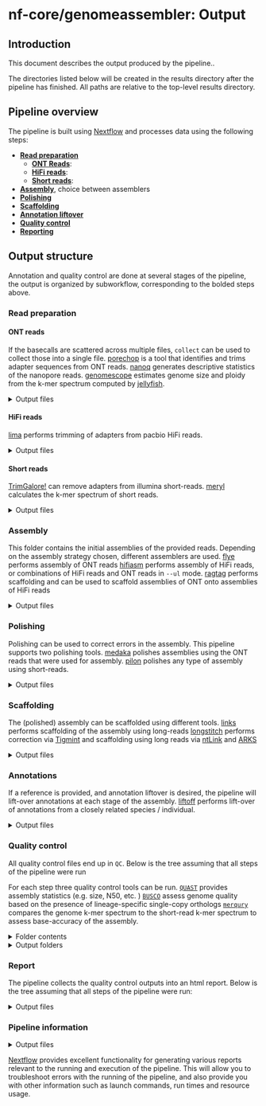 # nf-core/genomeassembler: Output

## Introduction

This document describes the output produced by the pipeline..

The directories listed below will be created in the results directory after the pipeline has finished. All paths are relative to the top-level results directory.

## Pipeline overview

The pipeline is built using [Nextflow](https://www.nextflow.io/) and processes data using the following steps:

- [**Read preparation**](#read-preparation)
  - [**ONT Reads**](#ont-reads):
  - [**HiFi reads**](#hifi-reads):
  - [**Short reads**](#short-reads):
- [**Assembly**](#assembly), choice between assemblers
- [**Polishing**](#polishing)
- [**Scaffolding**](#scaffolding)
- [**Annotation liftover**](#annotations)
- [**Quality control**](#quality-control)
- [**Reporting**](#report)

## Output structure

Annotation and quality control are done at several stages of the pipeline, the output is organized by subworkflow, corresponding to the bolded steps above.

### Read preparation

#### ONT reads

If the basecalls are scattered across multiple files, `collect` can be used to collect those into a single file.
[porechop](https://github.com/rrwick/Porechop) is a tool that identifies and trims adapter sequences from ONT reads.
[nanoq](https://github.com/esteinig/nanoq) generates descriptive statistics of the nanopore reads.
[genomescope](https://github.com/tbenavi1/genomescope2.0) estimates genome size and ploidy from the k-mer spectrum computed by [jellyfish](https://github.com/gmarcais/Jellyfish).

<details markdown="1">
<summary>Output files</summary>

- `ont_reads/`
  - `collect/`: single fastq.gz files per sample
  - `porechop/`: output from porechop, fastq.gz
  - `nanoq/`: output from nanoq
  - `genomescope/`: output from jellyfish and genomescope
    - `jellyfish/`
      - `count/`
        - `<SampleName>/`: output from jellyfish count
      - `stats/`
        - `<SampleName>/`: output from jellyfish stats
      - `histo/`
        - `<SampleName>/`: output from jellyfish histogram
      - `dump/`
        - `<SampleName>/`: output from jellyfish dump
    - `genomescope/`
      - `<SampleName>/`: genomescope plots

</details>

#### HiFi reads

[lima](https://lima.how/) performs trimming of adapters from pacbio HiFi reads.

<details markdown="1">
<summary>Output files</summary>

- `hifi_reads/`
  - `lima/`: hifi reads after adapter removal with lima

</details>

#### Short reads

[TrimGalore!](https://github.com/FelixKrueger/TrimGalore) can remove adapters from illumina short-reads.
[meryl](https://github.com/marbl/meryl) calculates the k-mer spectrum of short reads.

<details markdown="1">
<summary>Output files</summary>

- `short_reads/`
  - `trimgalore/`:
    - `<SampleName>_val_1.fq.gz`: Trimmed forward reads
    - `<SampleName>_val_2.fq.gz`: Trimmed reverse reads (if included)
    - `<SampleName>_1.fastq.gz.trimming_report.txt`: Trimming report forward
    - `<SampleName>_2.fastq.gz.trimming_report.txt`: Trimming report reverse (if included)
  - `meryl/`: output from meryl
    - `count/`: k-mer counts per file
    - `unionsum/`: union of k-mer counts per sample

</details>

### Assembly

This folder contains the initial assemblies of the provided reads.
Depending on the assembly strategy chosen, different assemblers are used.
[flye](https://github.com/mikolmogorov/Flye) performs assembly of ONT reads
[hifiasm](https://github.com/chhylp123/hifiasm) performs assembly of HiFi reads, or combinations of HiFi reads and ONT reads in `--ul` mode.
[ragtag](https://github.com/malonge/RagTag) performs scaffolding and can be used to scaffold assemblies of ONT onto assemblies of HiFi reads

<details markdown="1">
<summary>Output files</summary>

- `assemble/`
  - `flye/`: output from flye.
    - `<SampleName>/`
      - `<SampleName>.assembly.fasta.gz`: Assembly in gzipped fasta format
      - `<SampleName>.assembly_graph.gfa.gz`: Assembly graph in gzipped gfa format
      - `<SampleName>.assembly_graph.gv.gz`: Assembly graph in gzipped gv format
      - `<SampleName>.assembly_info.txt`: Information on the assembly
      - `<SampleName>.flye.log`: flye log-file
      - `<SampleName>.params.json`: params used for running flye
  - `hifiasm/`: output from hifiasm. Contains one folder per sample
    - `<SampleName>`
      - `<SampleName>.asm.bp.p_ctg.fa.gz`: gzipped fasta file of the primary contigs
      - `<SampleName>.asm.bp.p_ctg.gfa`: primary contigs in gfa format
      - `<SampleName>.asm.bp.p_utg.gfa`: processed unitigs in gfa format
      - `<SampleName>.asm.bp.r_utg.gfa`: raw unitigs in gfa format
      - `<SampleName>.stderr.log`: Any output form hifiasm to stderr
  - `ragtag/`: output from RagTag, only if `'flye_on_hifiasm'` was used as the assembler. Contains one folder per sample.
    - `<SampleName>`
      - `<SampleName>.assembly.fasta.gz_on_<SampleName>.asm.bp.p_ctg.fa.gz/`
        - `<SampleName>.assembly.fasta.gz_ragtag_<SampleName>.asm.bp.p_ctg.fa.gz.agp`: Scaffolds in agp format
        - `<SampleName>.assembly.fasta.gz_ragtag_<SampleName>.asm.bp.p_ctg.fa.gz.fasta`: Scaffolds in fasta format
        - `<SampleName>.assembly.fasta.gz_ragtag_<SampleName>.asm.bp.p_ctg.fa.gz.stats`: Scaffolding statistics.

</details>

### Polishing

Polishing can be used to correct errors in the assembly. This pipeline supports two polishing tools.
[medaka](https://github.com/nanoporetech/medaka/) polishes assemblies using the ONT reads that were used for assembly.
[pilon](https://github.com/broadinstitute/pilon) polishes any type of assembly using short-reads.

<details markdown="1">
<summary>Output files</summary>

- `polish/`
  - `pilon/`: output from pilon
  - `medaka/`: output from medaka

</details>

### Scaffolding

The (polished) assembly can be scaffolded using different tools.
[links](https://github.com/bcgsc/LINKS) performs scaffolding of the assembly using long-reads
[longstitch](https://github.com/bcgsc/longstitch) performs correction via [Tigmint](https://github.com/bcgsc/tigmint) and scaffolding using long reads via [ntLink](https://github.com/bcgsc/ntLink) and [ARKS](https://github.com/bcgsc/arcs)

<details markdown="1">
<summary>Output files</summary>

- `scaffold/`
  - `links/`: output from links
    - `<SampleName>/`:
      - `<SampleName>_links.gv`: scaffolding graph
      - `<SampleName>_links.log`: log file
      - `<SampleName>_links.scaffolds`: scaffold statistics
      - `<SampleName>_links.scaffolds.fa`: scaffold fasta
  - `longstitch/`: output from longstitch
    - `<SampleName>/`:
      - `<SampleName>_tigmint-ntLinks.arks.longstitch-scaffolds.fa`: Scaffolds after scaffolding with tigmint, ntLinks, and arks
      - `<SampleName>_tigmint-ntLinks.longstitch-scaffolds.fa`: Scaffolds after scaffolding with tigmint, and ntLinks
  - `ragtag/`: output from RagTag
    - `<SampleName>/`:
      - `<SampleName><suffix>_ragtag_<Reference>/`
        - `<SampleName><suffix>_ragtag_<Reference>.agp`: agp file, scaffolding results
        - `<SampleName><suffix>_ragtag_<Reference>.fasta`: Scaffold fasta file
        - `<SampleName><suffix>_ragtag_<Reference>.stats`: Scaffolding statistics

</details>

### Annotations

If a reference is provided, and annotation liftover is desired, the pipeline will lift-over annotations at each stage of the assembly.
[liftoff](https://github.com/agshumate/Liftoff) performs lift-over of annotations from a closely related species / individual.

<details markdown="1">
<summary>Output files</summary>

- `liftoff/`
- `<SampleName>/`
- `assemble/` | `polish/<tool>/` | `scaffold/<tool>/`:
  - `<SampleName>_<suffix>_liftoff.gff` gff file produced by liftoff. Exact name depends on the stage of the pipeline. For assembly the stage the suffix is `assembly` for the other stages is it the name of the tool used (e.g. `pilon` or `links`).

 </details>

### Quality control

All quality control files end up in `QC`. Below is the tree assuming that all steps of the pipeline were run

For each step three quality control tools can be run.
[`QUAST`](https://github.com/ablab/quast) provides assembly statistics (e.g. size, N50, etc. )
[`BUSCO`](https://busco.ezlab.org/) assess genome quality based on the presence of lineage-specific single-copy orthologs
[`merqury`](https://github.com/marbl/merqury) compares the genome k-mer spectrum to the short-read k-mer spectrum to assess base-accuracy of the assembly.

<details markdown="1">
<summary>Folder contents</summary>

- `busco`: BUSCO analysis of the assembly
  - `<SampleName>/`:
    - `<SampleName>-<Stage>-<BuscoLineage>-busco/`: BUSCO output folder, please refer to BUSCO documentation for details.
    - `<SampleName>-<Stage>-<BuscoLineage>-busco.batch_summary.txt`: BUSCO batch summary output
    - `short_summary.specific.<FastaFile>.{txt,json}`: BUSCO short summaries in txt and json format
- `quast`: QUAST analysis of the assembly, per sample, contains:
  - `<Sample Name>`:
    - `map_to_ref` and `map_to_assembly`: mapping of long reads to the reference and assembly respectively. `map_to_ref` is only performed once, during the first run of QUAST, typically in `assemble`
      - `align/`: Alignment of long reads to the genome in ` format
        - `<FastaFile>.bam`: Alignment of long reads to the genome
      - `samtools/`:
        - `<FastaFile>.bam.bai`: bam index
        - `<FastaFile>.bam.idxstats`: samtools idxstats
        - `<FastaFile>.bam.flagstat`: samtools flagstats
        - `<FastaFile>.bam.stats`: samtools stats
    - `<Sample Name>_<stage>/`: QUAST results, cp. [QUAST Docs](https://github.com/ablab/quast?tab=readme-ov-file#output)
      - `report.txt`: summary table
      - `report.tsv`: tab-separated version, for parsing, or for spreadsheets (Google Docs, Excel, etc)
      - `report.tex`: Latex version
      - `report.pdf`: PDF version, includes all tables and plots for some statistics
      - `report.html`: everything in an interactive HTML file
      - `icarus.html`: Icarus main menu with links to interactive viewers
      - `contigs_reports/`: [only if a reference genome is provided]
        - `misassemblies_report`: detailed report on misassemblies
        - `unaligned_report`: detailed report on unaligned and partially unaligned contigs
      - `reads_stats/`: [only if reads are provided]
        - `reads_report`: detailed report on mapped reads statistics
    - `<Sample Name>_<stage_report.tsv>`: QUAST summary report
- `merqury`: merqury analysis of the assembly
  - `<SampleName>`:
    - `<FastaFile>.<SampleName>.assembly.qv`: QV of the assembly (per sequence)
    - `<FastaFile>.<SampleName>.assembly.spectra-cn.fl.png` : Copy Number plot, filled
    - `<FastaFile>.<SampleName>.assembly.spectra-cn.ln.png` : Copy Number plot, lines
    - `<FastaFile>.<SampleName>.assembly.spectra-cn.st.png` : Copy Number plot, semi-transparent
    - `<FastaFile>.<SampleName>.assembly.spectra-cn.hist` : Copy Number histogram file
    - `<FastaFile>.completeness.stats` : Assembly completeness statistics (overall)
    - `<FastaFile>.qv` : Assembly QV (overall)
    - `<FastaFile>.spectra-asm.fl.png` : Assembly k-mer spectrum, filled
    - `<FastaFile>.spectra-asm.ln.png` : Assembly k-mer spectrum, lines
    - `<FastaFile>.spectra-asm.st.png` : Assembly k-mer spectrum, semi-transparent
    - `<FastaFile>.spectra-asm.hist` : Assembly QV (overall)
    - `<FastaFile>.dist_only.hist` : Number of k-mers distinct to the assembly
    - `<SampleName>.assembly_only.bed` : bp errors in assembly (bed)
    - `<SampleName>.assembly_only.wig` : bp errors in assembly (wig)
    - `<SampleName>.unionsum.hist.ploidy` : ploidy estimates from short-reads

</details>

<details markdown="1">
<summary>Output folders</summary>

- `QC/`
  - `assemble/`: qc after the initial assembly
  - `polish/`:
    - `pilon/`: qc after polishing with pilon
    - `medaka/`: qc after polishing with medaka
  - `scaffold`: qc of scaffolding
    - `links`: qc after scaffolding with links
    - `longstitch`: qc after scaffolding with longstitch
    - `ragtag`: qc after scaffolding with ragtag
    </details>

### Report

The pipeline collects the quality control outputs into an html report. Below is the tree assuming that all steps of the pipeline were run:

<details markdown="1">
<summary>Output files</summary>
    
  - `report/`:
    - `busco_files/reports.tsv`: Table containing aggregated BUSCO reports
    - `quast_files/reports.tsv`: Table containing aggregated QUAST reports
    - `report.html` : The report file
    - `report_files/`: Folder containing js and css. Required to properly display the `.html` file

</details>

### Pipeline information

<details markdown="1">
<summary>Output files</summary>

- `pipeline_info/`
  - Reports generated by Nextflow: `execution_report.html`, `execution_timeline.html`, `execution_trace.txt` and `pipeline_dag.dot`/`pipeline_dag.svg`.
  - Reports generated by the pipeline: `pipeline_report.html`, `pipeline_report.txt` and `software_versions.yml`. The `pipeline_report*` files will only be present if the `--email` / `--email_on_fail` parameter's are used when running the pipeline.
  - Reformatted samplesheet files used as input to the pipeline: `samplesheet.valid.csv`.
  - Parameters used by the pipeline run: `params.json`.

</details>

[Nextflow](https://www.nextflow.io/docs/latest/tracing.html) provides excellent functionality for generating various reports relevant to the running and execution of the pipeline. This will allow you to troubleshoot errors with the running of the pipeline, and also provide you with other information such as launch commands, run times and resource usage.
